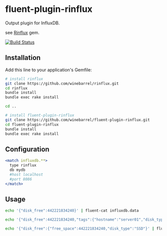 # fluent-plugin-rinflux

Output plugin for InfluxDB.

see [Rinflux](https://github.com/winebarrel/rinflux) gem.

[![Build Status](https://travis-ci.org/winebarrel/fluent-plugin-rinflux.svg?branch=master)](https://travis-ci.org/winebarrel/fluent-plugin-rinflux)

## Installation

Add this line to your application's Gemfile:

```sh
# install rinflux
git clone https://github.com/winebarrel/rinflux.git
cd rinflux
bundle install
bundle exec rake install

cd ..

# install fluent-plugin-rinflux
git clone https://github.com/winebarrel/fluent-plugin-rinflux.git
cd fluent-plugin-rinflux
bundle install
bundle exec rake install
```

## Configuration

```apache
<match influxdb.**>
  type rinflux
  db mydb
  #host localhost
  #port 8086
</match>
```

## Usage

```sh
echo '{"disk_free":442221834240}' | fluent-cat influxdb.data

echo '{"disk_free":442221834240,"tags":{"hostname":"server01","disk_type":"SSD"}}' | fluent-cat influxdb.data

echo '{"disk_free":{"free_space":442221834240,"disk_type":"SSD"}' | fluent-cat influxdb.data
```
